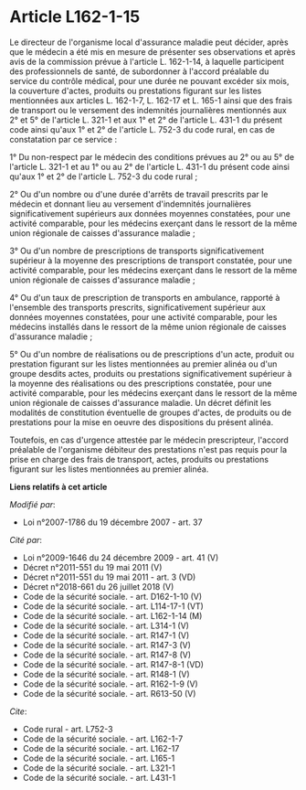 # Article L162-1-15

Le directeur de l'organisme local d'assurance maladie peut décider, après que le médecin a été mis en mesure de présenter ses
observations et après avis de la commission prévue à l'article L. 162-1-14, à laquelle participent des professionnels de
santé, de subordonner à l'accord préalable du service du contrôle médical, pour une durée ne pouvant excéder six mois, la
couverture d'actes, produits ou prestations figurant sur les listes mentionnées aux articles L. 162-1-7, 
L. 162-17 et L. 165-1 ainsi que des frais de transport ou le versement des indemnités journalières mentionnés aux 2° et 5° de
l'article L. 321-1 et aux 1° et 2° de l'article L. 431-1 du présent code ainsi qu'aux 1° et 2° de l'article L. 752-3 du code
rural, en cas de constatation par ce service : 

1° Du non-respect par le médecin des conditions prévues au 2° ou au 5° de l'article L. 321-1 et au 1° ou au 2° de l'article
L. 431-1 du présent code ainsi qu'aux 1° et 2° de l'article L. 752-3 du code rural ; 

2° Ou d'un nombre ou d'une durée d'arrêts de travail prescrits par le médecin et donnant lieu au versement d'indemnités
journalières significativement supérieurs aux données moyennes constatées, pour une activité comparable, pour les médecins
exerçant dans le ressort de la même union régionale de caisses d'assurance maladie ; 

3° Ou d'un nombre de prescriptions de transports significativement supérieur à la moyenne des prescriptions de transport
constatée, pour une activité comparable, pour les médecins exerçant dans le ressort de la même union régionale de caisses
d'assurance maladie ; 

4° Ou d'un taux de prescription de transports en ambulance, rapporté à l'ensemble des transports prescrits, significativement
supérieur aux données moyennes constatées, pour une activité comparable, pour les médecins installés dans le ressort de la
même union régionale de caisses d'assurance maladie ; 

5° Ou d'un nombre de réalisations ou de prescriptions d'un acte, produit ou prestation figurant sur les listes mentionnées au
premier alinéa ou d'un groupe desdits actes, produits ou prestations significativement supérieur à la moyenne des
réalisations ou des prescriptions constatée, pour une activité comparable, pour les médecins exerçant dans le ressort de la
même union régionale de caisses d'assurance maladie. Un décret définit les modalités de constitution éventuelle de groupes
d'actes, de produits ou de prestations pour la mise en oeuvre des dispositions du présent alinéa. 

Toutefois, en cas d'urgence attestée par le médecin prescripteur, l'accord préalable de l'organisme débiteur des prestations
n'est pas requis pour la prise en charge des frais de transport, actes, produits ou prestations figurant sur les listes
mentionnées au premier alinéa.

**Liens relatifs à cet article**

_Modifié par_:

  - Loi n°2007-1786 du 19 décembre 2007 - art. 37

_Cité par_:

  - Loi n°2009-1646 du 24 décembre 2009 - art. 41 (V)
  - Décret n°2011-551 du 19 mai 2011 (V)
  - Décret n°2011-551 du 19 mai 2011 - art. 3 (VD)
  - Décret n°2018-661 du 26 juillet 2018 (V)
  - Code de la sécurité sociale. - art. D162-1-10 (V)
  - Code de la sécurité sociale. - art. L114-17-1 (VT)
  - Code de la sécurité sociale. - art. L162-1-14 (M)
  - Code de la sécurité sociale. - art. L314-1 (V)
  - Code de la sécurité sociale. - art. R147-1 (V)
  - Code de la sécurité sociale. - art. R147-3 (V)
  - Code de la sécurité sociale. - art. R147-8 (V)
  - Code de la sécurité sociale. - art. R147-8-1 (VD)
  - Code de la sécurité sociale. - art. R148-1 (V)
  - Code de la sécurité sociale. - art. R162-1-9 (V)
  - Code de la sécurité sociale. - art. R613-50 (V)

_Cite_:

  - Code rural - art. L752-3
  - Code de la sécurité sociale. - art. L162-1-7
  - Code de la sécurité sociale. - art. L162-17
  - Code de la sécurité sociale. - art. L165-1
  - Code de la sécurité sociale. - art. L321-1
  - Code de la sécurité sociale. - art. L431-1
